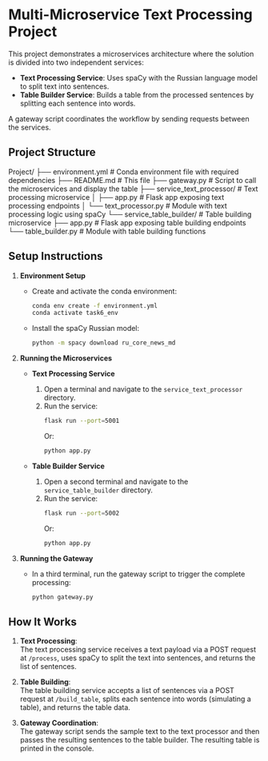 # Multi-Microservice Text Processing Project

This project demonstrates a microservices architecture where the solution is divided into two independent services:

- **Text Processing Service**: Uses spaCy with the Russian language model to split text into sentences.
- **Table Builder Service**: Builds a table from the processed sentences by splitting each sentence into words.

A gateway script coordinates the workflow by sending requests between the services.

## Project Structure

Project/
├── environment.yml # Conda environment file with required dependencies
├── README.md # This file
├── gateway.py # Script to call the microservices and display the table
├── service_text_processor/ # Text processing microservice
│ ├── app.py # Flask app exposing text processing endpoints
│ └── text_processor.py # Module with text processing logic using spaCy
└── service_table_builder/ # Table building microservice
├── app.py # Flask app exposing table building endpoints
└── table_builder.py # Module with table building functions

## Setup Instructions

1. **Environment Setup**

   - Create and activate the conda environment:
     ```bash
     conda env create -f environment.yml
     conda activate task6_env
     ```
   - Install the spaCy Russian model:
     ```bash
     python -m spacy download ru_core_news_md
     ```

2. **Running the Microservices**

   - **Text Processing Service**

     1. Open a terminal and navigate to the `service_text_processor` directory.
     2. Run the service:
        ```bash
        flask run --port=5001
        ```
        Or:
        ```bash
        python app.py
        ```

   - **Table Builder Service**
     1. Open a second terminal and navigate to the `service_table_builder` directory.
     2. Run the service:
        ```bash
        flask run --port=5002
        ```
        Or:
        ```bash
        python app.py
        ```

3. **Running the Gateway**

   - In a third terminal, run the gateway script to trigger the complete processing:
     ```bash
     python gateway.py
     ```

## How It Works

1. **Text Processing**:  
   The text processing service receives a text payload via a POST request at `/process`, uses spaCy to split the text into sentences, and returns the list of sentences.

2. **Table Building**:  
   The table building service accepts a list of sentences via a POST request at `/build_table`, splits each sentence into words (simulating a table), and returns the table data.

3. **Gateway Coordination**:  
   The gateway script sends the sample text to the text processor and then passes the resulting sentences to the table builder. The resulting table is printed in the console.
